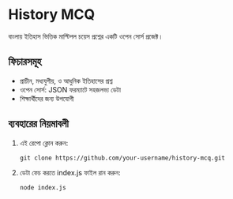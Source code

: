 
# History MCQ
বাংলায় ইতিহাস ভিত্তিক মাল্টিপল চয়েস প্রশ্নের একটি ওপেন সোর্স প্রজেক্ট।

## ফিচারসমূহ
- প্রাচীন, মধ্যযুগীয়, ও আধুনিক ইতিহাসের প্রশ্ন
- ওপেন সোর্স: JSON ফরম্যাটে সহজলভ্য ডেটা
- শিক্ষার্থীদের জন্য উপযোগী

## ব্যবহারের নিয়মাবলী
1. এই রেপো ক্লোন করুন:
   ```
   git clone https://github.com/your-username/history-mcq.git
   ```
2. ডেটা ফেচ করতে index.js ফাইল রান করুন:
   ```
   node index.js
   ```
